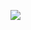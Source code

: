 <img
  src="https://cr-skills-chart-widget.azurewebsites.net/api/api?username=FMCalisto&skills=JavaScript,TypeScript&show-other-skills=true"
/>
